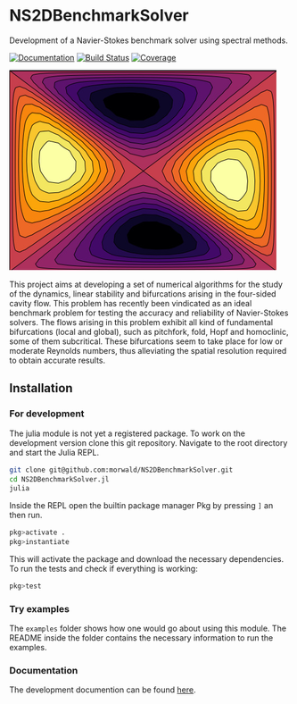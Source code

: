 # NS2DBenchmarkSolver

Development of a Navier-Stokes benchmark solver using spectral methods.

[![Documentation](https://img.shields.io/badge/docs-dev-blue.svg)](https://morwald.github.io/NS2DBenchmarkSolver.jl)
[![Build Status](https://github.com/morwald/NS2DBenchmarkSolver.jl/actions/workflows/CI.yml/badge.svg?branch=main)](https://github.com/morwald/NS2DBenchmarkSolver.jl/actions/workflows/CI.yml?query=branch%3Amain)
[![Coverage](https://codecov.io/gh/morwald/NS2DBenchmarkSolver.jl/branch/main/graph/badge.svg?token=ZLZMNKQSU2)](https://codecov.io/gh/morwald/NS2DBenchmarkSolver.jl)

![cavity](./cavity.jpg)

This project aims at developing a set of numerical
algorithms for the study of the dynamics, linear stability and
bifurcations arising in the four-sided cavity flow. This problem has
recently been vindicated as an ideal benchmark problem for testing the
accuracy and reliability of Navier-Stokes solvers. The flows arising
in this problem exhibit all kind of fundamental bifurcations (local
and global), such as pitchfork, fold, Hopf and homoclinic, some of
them subcritical. These bifurcations seem to take place for low or
moderate Reynolds numbers, thus alleviating the spatial resolution
required to obtain accurate results.

## Installation
### For development
The julia module is not yet a registered package. To work on the development
version clone this git repository. Navigate to the root directory and start the Julia REPL. 
```bash
git clone git@github.com:morwald/NS2DBenchmarkSolver.git
cd NS2DBenchmarkSolver.jl
julia
```

Inside the REPL open the builtin package manager Pkg by pressing `]` an then run.
```julia
pkg>activate .
pkg>instantiate
```
This will activate the package and download the necessary dependencies. To run
the tests and check if everything is working: 
```julia
pkg>test
```

### Try examples 
The `examples` folder shows how one would go about using this module. The
README inside the folder contains the necessary information to run the
examples. 

### Documentation 
The development documention can be found [here](https://morwald.github.io/NS2DBenchmarkSolver.jl).
